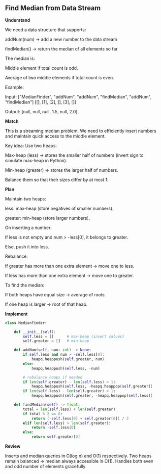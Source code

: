 ## Find Median from Data Stream

**Understand**

We need a data structure that supports:

addNum(num) → add a new number to the data stream

findMedian() → return the median of all elements so far

The median is:

Middle element if total count is odd.

Average of two middle elements if total count is even.

Example:

Input:
["MedianFinder", "addNum", "addNum", "findMedian", "addNum", "findMedian"]
[[], [1], [2], [], [3], []]

Output:
[null, null, null, 1.5, null, 2.0]

**Match**

This is a streaming median problem.
We need to efficiently insert numbers and maintain quick access to the middle element.

Key idea:
Use two heaps:

Max-heap (less) → stores the smaller half of numbers (invert sign to simulate max-heap in Python).

Min-heap (greater) → stores the larger half of numbers.

Balance them so that their sizes differ by at most 1.

**Plan**

Maintain two heaps:

less: max-heap (store negatives of smaller numbers).

greater: min-heap (store larger numbers).

On inserting a number:

If less is not empty and num > -less[0], it belongs to greater.

Else, push it into less.

Rebalance:

If greater has more than one extra element → move one to less.

If less has more than one extra element → move one to greater.

To find the median:

If both heaps have equal size → average of roots.

If one heap is larger → root of that heap.

**Implement**

```py
class MedianFinder:

    def __init__(self):
        self.less = []      # max-heap (invert values)
        self.greater = []   # min-heap

    def addNum(self, num: int) -> None:
        if self.less and num > -self.less[0]:
            heapq.heappush(self.greater, num)
        else:
            heapq.heappush(self.less, -num)

        # rebalance heaps if needed
        if len(self.greater) - len(self.less) > 1:
            heapq.heappush(self.less, -heapq.heappop(self.greater))
        if len(self.less) - len(self.greater) > 1:
            heapq.heappush(self.greater, -heapq.heappop(self.less))

    def findMedian(self) -> float:
        total = len(self.less) + len(self.greater)
        if total % 2 == 0:
            return (-self.less[0] + self.greater[0]) / 2
        elif len(self.less) > len(self.greater):
            return -self.less[0]
        else:
            return self.greater[0]
```

**Review**

Inserts and median queries in O(log n) and O(1) respectively.
Two heaps remain balanced → median always accessible in O(1).
Handles both even and odd number of elements gracefully.
